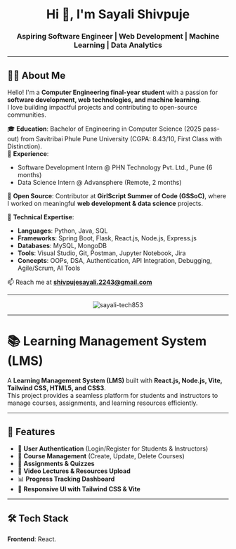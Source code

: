 <h1 align="center">Hi 👋, I'm Sayali Shivpuje</h1>
<h3 align="center">Aspiring Software Engineer | Web Development | Machine Learning | Data Analytics</h3>

---

## 👩‍💻 About Me  

Hello! I'm a **Computer Engineering final-year student** with a passion for **software development, web technologies, and machine learning**.  
I love building impactful projects and contributing to open-source communities.  

🎓 **Education**: Bachelor of Engineering in Computer Science (2025 pass-out) from Savitribai Phule Pune University (CGPA: 8.43/10, First Class with Distinction).  
💼 **Experience**:  
- Software Development Intern @ PHN Technology Pvt. Ltd., Pune (6 months)  
- Data Science Intern @ Advansphere (Remote, 2 months)  

🌟 **Open Source**: Contributor at **GirlScript Summer of Code (GSSoC)**, where I worked on meaningful **web development & data science** projects.  

🔧 **Technical Expertise**:  
- **Languages**: Python, Java, SQL  
- **Frameworks**: Spring Boot, Flask, React.js, Node.js, Express.js  
- **Databases**: MySQL, MongoDB  
- **Tools**: Visual Studio, Git, Postman, Jupyter Notebook, Jira  
- **Concepts**: OOPs, DSA, Authentication, API Integration, Debugging, Agile/Scrum, AI Tools  

📫 Reach me at **shivpujesayali.2243@gmail.com**  

---

<p align="center">
  <img src="https://komarev.com/ghpvc/?username=sayali-tech853&label=Profile%20views&color=0e75b6&style=flat" alt="sayali-tech853" />
</p>

---

# 📚 Learning Management System (LMS)

A **Learning Management System (LMS)** built with **React.js, Node.js, Vite, Tailwind CSS, HTML5, and CSS3**.  
This project provides a seamless platform for students and instructors to manage courses, assignments, and learning resources efficiently.

---

## 🚀 Features

- 🔐 **User Authentication** (Login/Register for Students & Instructors)  
- 📖 **Course Management** (Create, Update, Delete Courses)  
- 📝 **Assignments & Quizzes**  
- 🎥 **Video Lectures & Resources Upload**  
- 📊 **Progress Tracking Dashboard**  
- 🎨 **Responsive UI with Tailwind CSS & Vite**  

---

## 🛠️ Tech Stack

**Frontend**: React.
